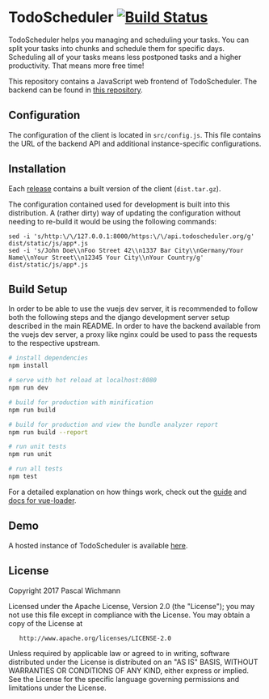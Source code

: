 TodoScheduler [![Build Status](https://travis-ci.org/wichmannpas/todoscheduler.svg?branch=master)](https://travis-ci.org/wichmannpas/todoscheduler)
===================================================================================================================================================

TodoScheduler helps you managing and scheduling your tasks. You can split your tasks into chunks and schedule them for specific days.
Scheduling all of your tasks means less postponed tasks and a higher productivity. That means more free time!

This repository contains a JavaScript web frontend of TodoScheduler.
The backend can be found in [this repository](https://github.com/wichmannpas/todoscheduler).

Configuration
-------------

The configuration of the client is located in `src/config.js`.
This file contains the URL of the backend API and additional instance-specific configurations.

Installation
------------

Each [release](https://github.com/wichmannpas/todoscheduler-webclient/releases) contains a built version of the client (`dist.tar.gz`).

The configuration contained used for development is built into this distribution. A (rather dirty) way of updating the configuration without needing to re-build it would be using the following commands:

    sed -i 's/http:\/\/127.0.0.1:8000/https:\/\/api.todoscheduler.org/g' dist/static/js/app*.js
    sed -i 's/John Doe\\nFoo Street 42\\n1337 Bar City\\nGermany/Your Name\\nYour Street\\n12345 Your City\\nYour Country/g' dist/static/js/app*.js

Build Setup
-----------

In order to be able to use the vuejs dev server, it is recommended to follow both the following steps and the django development server setup described in the main README.
In order to have the backend available from the vuejs dev server, a proxy like nginx could be used to pass the requests to the respective upstream.

``` bash
# install dependencies
npm install

# serve with hot reload at localhost:8080
npm run dev

# build for production with minification
npm run build

# build for production and view the bundle analyzer report
npm run build --report

# run unit tests
npm run unit

# run all tests
npm test
```

For a detailed explanation on how things work, check out the [guide](http://vuejs-templates.github.io/webpack/) and [docs for vue-loader](http://vuejs.github.io/vue-loader).

Demo
----

A hosted instance of TodoScheduler is available [here](https://todoscheduler.org).

License
-------

Copyright 2017 Pascal Wichmann

   Licensed under the Apache License, Version 2.0 (the "License");
   you may not use this file except in compliance with the License.
   You may obtain a copy of the License at

       http://www.apache.org/licenses/LICENSE-2.0

   Unless required by applicable law or agreed to in writing, software
   distributed under the License is distributed on an "AS IS" BASIS,
   WITHOUT WARRANTIES OR CONDITIONS OF ANY KIND, either express or implied.
   See the License for the specific language governing permissions and
   limitations under the License.
